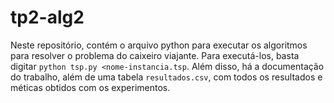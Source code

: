 # tp2-alg2
Neste repositório, contém o arquivo python para executar os algoritmos para resolver o problema do caixeiro viajante. Para executá-los, basta digitar `python tsp.py <nome-instancia.tsp`. Além disso, há a documentação do trabalho, além de uma tabela `resultados.csv`, com todos os resultados e méticas obtidos com os experimentos.
